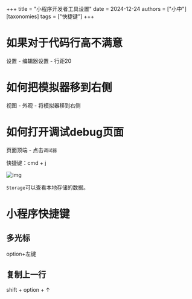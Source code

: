 +++
title = "小程序开发者工具设置"
date = 2024-12-24
authors = ["小中"]
[taxonomies]
tags = ["快捷键"]
+++

# 如果对于代码行高不满意

设置 - 编辑器设置 - 行距20

# 如何把模拟器移到右侧

视图 - 外观 - 将模拟器移到右侧

# 如何打开调试debug页面

页面顶端 - 点击`调试器`

快捷键：cmd + j

![img](https://linxz-aliyun.oss-cn-shenzhen.aliyuncs.com/images/202412241547387.png)

`Storage`可以查看本地存储的数据。

# 小程序快捷键

## 多光标

option+左键

## 复制上一行

shift + option + ↑
